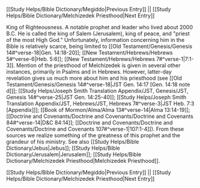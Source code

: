 [[Study Helps/Bible Dictionary/Megiddo|Previous Entry]]  ||  [[Study Helps/Bible Dictionary/Melchizedek Priesthood|Next Entry]]

 King of Righteousness. A notable prophet and leader who lived about 2000 B.C. He is called the king of Salem (Jerusalem), king of peace, and "priest of the most High God." Unfortunately, information concerning him in the Bible is relatively scarce, being limited to [[Old Testament/Genesis/Genesis 14#^verse-18|Gen. 14:18-20]]; [[New Testament/Hebrews/Hebrews 5#^verse-6|Heb. 5:6]]; [[New Testament/Hebrews/Hebrews 7#^verse-1|7:1-3]]. Mention of the priesthood of Melchizedek is given in several other instances, primarily in Psalms and in Hebrews. However, latter-day revelation gives us much more about him and his priesthood (see [[Old Testament/Genesis/Genesis 14#^verse-18|JST Gen. 14:17 [Gen. 14:18 note d]]]; [[Study Helps/Joseph Smith Translation Appendix/JST, Genesis/JST, Genesis 14#^verse-25|JST Gen. 14:25-40]]; [[Study Helps/Joseph Smith Translation Appendix/JST, Hebrews/JST, Hebrews 7#^verse-3|JST Heb. 7:3 [Appendix]]]; [[Book of Mormon/Alma/Alma 13#^verse-14|Alma 13:14-19]]; [[Doctrine and Covenants/Doctrine and Covenants/Doctrine and Covenants 84#^verse-14|D&C 84:14]]; [[Doctrine and Covenants/Doctrine and Covenants/Doctrine and Covenants 107#^verse-1|107:1-4]]). From these sources we realize something of the greatness of this prophet and the grandeur of his ministry. See also [[Study Helps/Bible Dictionary/Jebus|Jebus]]; [[Study Helps/Bible Dictionary/Jerusalem|Jerusalem]]; [[Study Helps/Bible Dictionary/Melchizedek Priesthood|Melchizedek Priesthood]].

[[Study Helps/Bible Dictionary/Megiddo|Previous Entry]]  ||  [[Study Helps/Bible Dictionary/Melchizedek Priesthood|Next Entry]]
